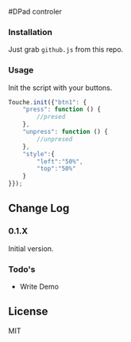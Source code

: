 #DPad controler

### Installation
Just grab `github.js` from this repo.

### Usage
Init the script with your buttons.
```js
Touche.init({"btn1": {
    "press": function () {
        //presed
    },
    "unpress": function () {
        //unpresed
    },
    "style":{
        "left":"50%",
        "top":"50%"
    }
}});
```

## Change Log

### 0.1.X

Initial version.

### Todo's
* Write Demo

License
----

MIT